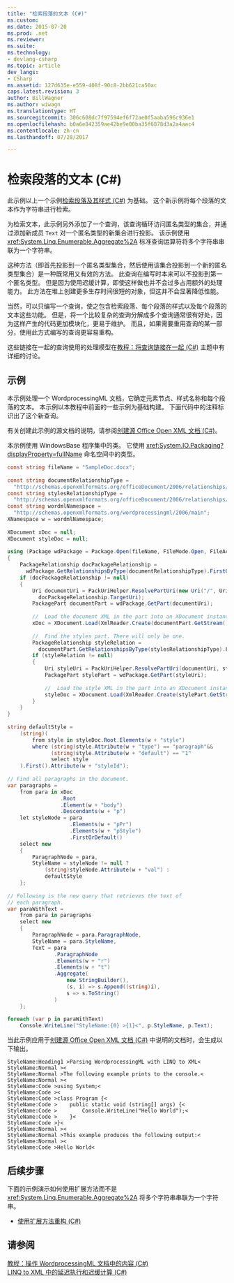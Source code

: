 ```yaml
---
title: "检索段落的文本 (C#)"
ms.custom: 
ms.date: 2015-07-20
ms.prod: .net
ms.reviewer: 
ms.suite: 
ms.technology:
- devlang-csharp
ms.topic: article
dev_langs:
- CSharp
ms.assetid: 127d635e-e559-408f-90c8-2bb621ca50ac
caps.latest.revision: 3
author: BillWagner
ms.author: wiwagn
ms.translationtype: HT
ms.sourcegitcommit: 306c608dc7f97594ef6f72ae0f5aaba596c936e1
ms.openlocfilehash: b0a6e842359ae42be9e00ba35f6878d3a2a4aac4
ms.contentlocale: zh-cn
ms.lasthandoff: 07/28/2017

---
```

# <a name="retrieving-the-text-of-the-paragraphs-c"></a>检索段落的文本 (C#)
此示例以上一个示例[检索段落及其样式 (C#)](../../../../csharp/programming-guide/concepts/linq/retrieving-the-paragraphs-and-their-styles.md) 为基础。 这个新示例将每个段落的文本作为字符串进行检索。  
  
 为检索文本，此示例另外添加了一个查询，该查询循环访问匿名类型的集合，并通过添加新成员 `Text` 对一个匿名类型的新集合进行投影。 该示例使用 <xref:System.Linq.Enumerable.Aggregate%2A> 标准查询运算符将多个字符串串联为一个字符串。  
  
 这种方法（即首先投影到一个匿名类型集合，然后使用该集合投影到一个新的匿名类型集合）是一种既常用又有效的方法。 此查询在编写时本来可以不投影到第一个匿名类型。 但是因为使用迟缓计算，即使这样做也并不会过多占用额外的处理能力。 此方法在堆上创建更多生存时间很短的对象，但这并不会显著降低性能。  
  
 当然，可以只编写一个查询，使之包含检索段落、每个段落的样式以及每个段落的文本这些功能。 但是，将一个比较复杂的查询分解成多个查询通常很有好处，因为这样产生的代码更加模块化，更易于维护。 而且，如果需要重用查询的某一部分，使用此方式编写的查询更容易重构。  
  
 这些链接在一起的查询使用的处理模型在[教程：将查询链接在一起 (C#)](../../../../csharp/programming-guide/concepts/linq/tutorial-chaining-queries-together.md) 主题中有详细的讨论。  
  
## <a name="example"></a>示例  
 本示例处理一个 WordprocessingML 文档，它确定元素节点、样式名称和每个段落的文本。 本示例以本教程中前面的一些示例为基础构建。 下面代码中的注释标识出了这个新查询。  
  
 有关创建此示例的源文档的说明，请参阅[创建源 Office Open XML 文档 (C#)](../../../../csharp/programming-guide/concepts/linq/creating-the-source-office-open-xml-document.md)。  
  
 本示例使用 WindowsBase 程序集中的类。 它使用 <xref:System.IO.Packaging?displayProperty=fullName> 命名空间中的类型。  
  
```csharp  
const string fileName = "SampleDoc.docx";  
  
const string documentRelationshipType =  
  "http://schemas.openxmlformats.org/officeDocument/2006/relationships/officeDocument";  
const string stylesRelationshipType =  
  "http://schemas.openxmlformats.org/officeDocument/2006/relationships/styles";  
const string wordmlNamespace =  
  "http://schemas.openxmlformats.org/wordprocessingml/2006/main";  
XNamespace w = wordmlNamespace;  
  
XDocument xDoc = null;  
XDocument styleDoc = null;  
  
using (Package wdPackage = Package.Open(fileName, FileMode.Open, FileAccess.Read))  
{  
    PackageRelationship docPackageRelationship =  
      wdPackage.GetRelationshipsByType(documentRelationshipType).FirstOrDefault();  
    if (docPackageRelationship != null)  
    {  
        Uri documentUri = PackUriHelper.ResolvePartUri(new Uri("/", UriKind.Relative),  
          docPackageRelationship.TargetUri);  
        PackagePart documentPart = wdPackage.GetPart(documentUri);  
  
        //  Load the document XML in the part into an XDocument instance.  
        xDoc = XDocument.Load(XmlReader.Create(documentPart.GetStream()));  
  
        //  Find the styles part. There will only be one.  
        PackageRelationship styleRelation =  
          documentPart.GetRelationshipsByType(stylesRelationshipType).FirstOrDefault();  
        if (styleRelation != null)  
        {  
            Uri styleUri = PackUriHelper.ResolvePartUri(documentUri, styleRelation.TargetUri);  
            PackagePart stylePart = wdPackage.GetPart(styleUri);  
  
            //  Load the style XML in the part into an XDocument instance.  
            styleDoc = XDocument.Load(XmlReader.Create(stylePart.GetStream()));  
        }  
    }  
}  
  
string defaultStyle =   
    (string)(  
        from style in styleDoc.Root.Elements(w + "style")  
        where (string)style.Attribute(w + "type") == "paragraph"&&  
              (string)style.Attribute(w + "default") == "1"  
              select style  
    ).First().Attribute(w + "styleId");  
  
// Find all paragraphs in the document.  
var paragraphs =  
    from para in xDoc  
                 .Root  
                 .Element(w + "body")  
                 .Descendants(w + "p")  
    let styleNode = para  
                    .Elements(w + "pPr")  
                    .Elements(w + "pStyle")  
                    .FirstOrDefault()  
    select new  
    {  
        ParagraphNode = para,  
        StyleName = styleNode != null ?  
            (string)styleNode.Attribute(w + "val") :  
            defaultStyle  
    };  
  
// Following is the new query that retrieves the text of  
// each paragraph.  
var paraWithText =  
    from para in paragraphs  
    select new  
    {  
        ParagraphNode = para.ParagraphNode,  
        StyleName = para.StyleName,  
        Text = para  
               .ParagraphNode  
               .Elements(w + "r")  
               .Elements(w + "t")  
               .Aggregate(  
                   new StringBuilder(),  
                   (s, i) => s.Append((string)i),  
                   s => s.ToString()  
               )  
    };  
  
foreach (var p in paraWithText)  
    Console.WriteLine("StyleName:{0} >{1}<", p.StyleName, p.Text);  
```  
  
 当此示例应用于[创建源 Office Open XML 文档 (C#)](../../../../csharp/programming-guide/concepts/linq/creating-the-source-office-open-xml-document.md) 中说明的文档时，会生成以下输出。  
  
```  
StyleName:Heading1 >Parsing WordprocessingML with LINQ to XML<  
StyleName:Normal ><  
StyleName:Normal >The following example prints to the console.<  
StyleName:Normal ><  
StyleName:Code >using System;<  
StyleName:Code ><  
StyleName:Code >class Program {<  
StyleName:Code >    public static void (string[] args) {<  
StyleName:Code >        Console.WriteLine("Hello World");<  
StyleName:Code >    }<  
StyleName:Code >}<  
StyleName:Normal ><  
StyleName:Normal >This example produces the following output:<  
StyleName:Normal ><  
StyleName:Code >Hello World<  
```  
  
## <a name="next-steps"></a>后续步骤  
 下面的示例演示如何使用扩展方法而不是 <xref:System.Linq.Enumerable.Aggregate%2A> 将多个字符串串联为一个字符串。  
  
-   [使用扩展方法重构 (C#)](../../../../csharp/programming-guide/concepts/linq/refactoring-using-an-extension-method.md)  
  
## <a name="see-also"></a>请参阅  
 [教程：操作 WordprocessingML 文档中的内容 (C#)](../../../../csharp/programming-guide/concepts/linq/tutorial-manipulating-content-in-a-wordprocessingml-document.md)   
 [LINQ to XML 中的延迟执行和迟缓计算 (C#)](../../../../csharp/programming-guide/concepts/linq/deferred-execution-and-lazy-evaluation-in-linq-to-xml.md)

